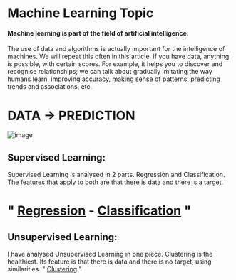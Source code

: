 # Machine Learning Topic 


#### Machine learning is part of the field of artificial intelligence.

The use of data and algorithms is actually important for the intelligence of machines. We will repeat this often in this article. If you have data, anything is possible, with certain scores. For example, it helps you to discover and recognise relationships; we can talk about gradually imitating the way humans learn, improving accuracy, making sense of patterns, predicting trends and associations, etc. 

# DATA -> PREDICTION

![image](https://github.com/hocuf/Regression-Topic/assets/92105996/4e637b7b-8784-49f3-9e67-fa6b2d726cd0)




## Supervised Learning:

Supervised Learning is analysed in 2 parts. Regression and Classification. The features that apply to both are that there is data and there is a target.
# " [Regression](Regression.md) - [Classification](Classification.md) " 

## Unsupervised Learning:
I have analysed Unsupervised Learning in one piece. Clustering is the healthiest. Its feature is that there is data and there is no target, using similarities.
" [Clustering](Clustering.md) "
